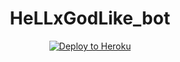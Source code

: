 <h1 align="center">HeLLxGodLike_bot</h1>
<p align="center"><a href="https://heroku.com/deploy?template=https://github.com/@HeLLxGodLike/HeLLxGodLike/blob/master"> <img src="https://www2.assets.heroku.com/assets/elements/elements-buttons-2-4867044559069b937ba0fd078f5604f310a49928bd1b59fb3d2f0ff96e0d97c8.svg" alt="Deploy to Heroku" /></a></p>


